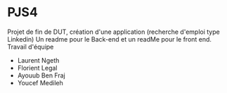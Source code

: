 # PJS4 
Projet de fin de DUT, création d'une application (recherche d'emploi type Linkedin)
Un readme pour le Back-end et un readMe pour le front end. 
Travail d'équipe
- Laurent Ngeth
- Florient Legal
- Ayouub Ben Fraj
- Youcef Medileh
